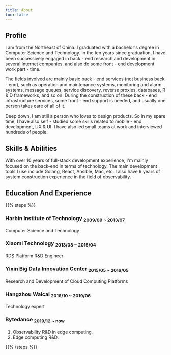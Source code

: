 ```yaml
---
title: About
toc: false
---
```


## Profile

I am from the Northeast of China. I graduated with a bachelor's degree in Computer Science and Technology. In the ten years since graduation, I have been successively engaged in back - end research and development in several Internet companies, and also do some front - end development work part - time.

The fields involved are mainly basic back - end services (not business back - end), such as operation and maintenance systems, monitoring and alarm systems, message queues, service discovery, reverse proxies, databases, R & D frameworks, and so on. During the construction of these back - end infrastructure services, some front - end support is needed, and usually one person takes care of all of it.

Deep down, I am still a person who loves to design products. So in my spare time, I have also self - studied some skills related to mobile - end development, UX & UI. I have also led small teams at work and interviewed hundreds of people.

## Skills & Abilities

With over 10 years of full-stack development experience, I'm mainly focused on the back-end in terms of technology. The main development tools I use include Golang, React, Ansible, Mac, etc. I also have 9 years of system construction experience in the field of observability.

## Education And Experience

{{% steps %}}

### Harbin Institute of Technology <sub>2009/09 ~ 2013/07</sub>
Computer Science and Technology

### Xiaomi Technology <sub>2013/08 ~ 2015/04</sub>
RDS Platform R&D Engineer

### Yixin Big Data Innovation Center <sub>2015/05 ~ 2016/05</sub>
Research and Development of Cloud Computing Platforms

### Hangzhou Waicai <sub>2016/10 ~ 2019/06</sub>
Technology expert 

### Bytedance <sub>2019/12 ~ now</sub>
1. Observability R&D in edge computing.
2. Edge computing R&D.

{{% /steps %}}